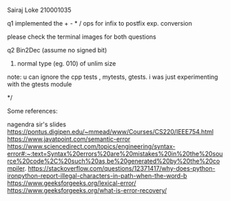 

Sairaj Loke
210001035

q1
implemented the + - * / ops for infix to postfix exp. conversion

please check the terminal images for both questions


q2
Bin2Dec (assume no signed bit)
1. normal type (eg. 010) of unlim size

note: u can ignore the cpp tests , mytests, gtests.
i was just experimenting with the gtests module

*/


Some references:

nagendra sir's slides
https://pontus.digipen.edu/~mmead/www/Courses/CS220/IEEE754.html
https://www.javatpoint.com/semantic-error
https://www.sciencedirect.com/topics/engineering/syntax-error#:~:text=Syntax%20errors%20are%20mistakes%20in%20the%20source%20code%2C%20such%20as,be%20generated%20by%20the%20compiler.
 https://stackoverflow.com/questions/12371417/why-does-python-ironpython-report-illegal-characters-in-path-when-the-word-b
https://www.geeksforgeeks.org/lexical-error/
https://www.geeksforgeeks.org/what-is-error-recovery/
